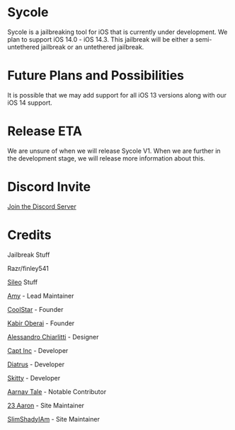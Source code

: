 # Sycole

Sycole is a jailbreaking tool for iOS that is currently under development. We plan to support iOS 14.0 - iOS 14.3. This jailbreak will be either a semi-untethered jailbreak or an untethered jailbreak.

# Future Plans and Possibilities

It is possible that we may add support for all iOS 13 versions along with our iOS 14 support.

# Release ETA

We are unsure of when we will release Sycole V1. When we are further in the development stage, we will release more information about this.

# Discord Invite

[Join the Discord Server](https://discord.gg/9KpxnSy6yE)

# Credits

Jailbreak Stuff

Razr/finley541

[Sileo](https://getsileo.app) Stuff

[Amy](https://www.twitter.com/elihwyma) - Lead Maintainer

[CoolStar](https://www.twitter.com/CStar_OW) - Founder

[Kabir Oberai](https://www.twitter.com/kabiroberai) - Founder

[Alessandro Chiarlitti](https://www.twitter.com/aesign_) - Designer

[Capt Inc](https://www.twitter.com/MrBeast) - Developer

[Diatrus](https://www.twitter.com/Diatrus) - Developer

[Skitty](https://www.twitter.com/Skittyblock) - Developer

[Aarnav Tale](https://www.twitter.com/aarnavtale) - Notable Contributor

[23 Aaron](https://www.twitter.com/23Aaron_) - Site Maintainer

[SlimShadyIAm](https://www.twitter.com/slimshadydev) - Site Maintainer
